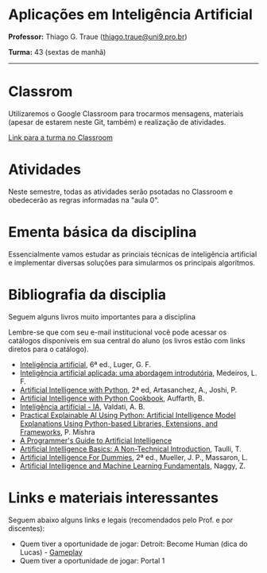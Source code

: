 # Aplicações em Inteligência Artificial

**Professor:** Thiago G. Traue (thiago.traue@uni9.pro.br)

**Turma:** 43 (sextas de manhã)


***

# Classrom

Utilizaremos o Google Classroom para trocarmos mensagens, materiais (apesar de estarem neste Git, também) e realização de atividades.

[Link para a turma no Classroom](https://classroom.google.com/c/NDY1OTg1Mzg4NzU3?cjc=ngg6ndw)


# Atividades

Neste semestre, todas as atividades serão psotadas no Classroom e obedecerão as regras informadas na "aula 0".


# Ementa básica da disciplina

Essencialmente vamos estudar as princiais técnicas de inteligência artificial e implementar diversas soluções para simularmos os principais algoritmos.


# Bibliografia da disciplia

Seguem alguns livros muito importantes para a disciplina

Lembre-se que com seu e-mail institucional você pode acessar os catálogos disponíveis em sua central do aluno (os livros estão com links diretos para o catálogo).


 - [Inteligência artificial](https://plataforma.bvirtual.com.br/Acervo/Publicacao/180430), 6ª ed., Luger, G. F.  
 - [Inteligência artificial aplicada: uma abordagem introdutória](https://plataforma.bvirtual.com.br/Acervo/Publicacao/161682), Medeiros, L. F.
 - [Artificial Intelligence with Python](https://learning.oreilly.com/library/view/artificial-intelligence-with/9781839219535/), 2ª ed, Artasanchez, A., Joshi, P.
 - [Artificial Intelligence with Python Cookbook](https://learning.oreilly.com/library/view/artificial-intelligence-with/9781789133967/), Auffarth, B.
 - [Inteligência artificial - IA](https://plataforma.bvirtual.com.br/Acervo/Publicacao/191624), Valdati, A. B.
 - [Practical Explainable AI Using Python: Artificial Intelligence Model Explanations Using Python-based Libraries, Extensions, and Frameworks](https://learning.oreilly.com/library/view/practical-explainable-ai/9781484271582/), P. Mishra
 - [A Programmer's Guide to Artificial Intelligence](https://learning.oreilly.com/playlists/496f14b2-4028-47dd-84dd-6313b5f158c7/)
 - [Artificial Intelligence Basics: A Non-Technical Introduction](https://learning.oreilly.com/library/view/artificial-intelligence-basics/9781484250280/), Taulli, T.
 - [Artificial Intelligence For Dummies](https://learning.oreilly.com/library/view/artificial-intelligence-for/9781119796763/), 2ª ed., Mueller, J. P., Massaron, L.
 - [Artificial Intelligence and Machine Learning Fundamentals](https://learning.oreilly.com/videos/artificial-intelligence-and/9781789953671/), Naggy, Z.



# Links e materiais interessantes

Seguem abaixo alguns links e legais (recomendados pelo Prof. e por discentes):

 - Quem tiver a oportunidade de jogar: 
Detroit: Become Human (dica do Lucas) - [Gameplay](https://www.youtube.com/watch?v=LyBYdYnaX0c)
 - Quem tiver a oportunidade de jogar: Portal 1

